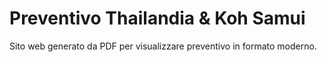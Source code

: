 # Preventivo Thailandia & Koh Samui

Sito web generato da PDF per visualizzare preventivo in formato moderno.